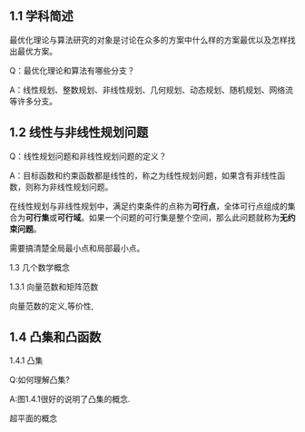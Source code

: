 ## 1.1 学科简述

最优化理论与算法研究的对象是讨论在众多的方案中什么样的方案最优以及怎样找出最优方案。

Q：最优化理论和算法有哪些分支？

A：线性规划、整数规划、非线性规划、几何规划、动态规划、随机规划、网络流等许多分支。

## 1.2 线性与非线性规划问题

Q：线性规划问题和非线性规划问题的定义？

A：目标函数和约束函数都是线性的，称之为线性规划问题，如果含有非线性函数，则称为非线性规划问题。

在线性规划与非线性规划中，满足约束条件的点称为**可行点**，全体可行点组成的集合为**可行集**或**可行域**。如果一个问题的可行集是整个空间，那么此问题就称为**无约束问题**。

需要搞清楚全局最小点和局部最小点。

1.3 几个数学概念

1.3.1 向量范数和矩阵范数

向量范数的定义,等价性,

## 1.4 凸集和凸函数

1.4.1 凸集

Q:如何理解凸集?

A:图1.4.1很好的说明了凸集的概念.

超平面的概念